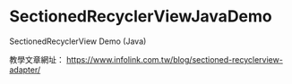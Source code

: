 # SectionedRecyclerViewJavaDemo
SectionedRecyclerView Demo (Java)

教學文章網址：
https://www.infolink.com.tw/blog/sectioned-recyclerview-adapter/
